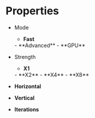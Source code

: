 

# Properties

- Mode
  - **Fast**  
  <desc>
  - **Advanced**  
  <desc>
  - **GPU**  
  <desc>
- Strength
  - **X1**  
  <desc>
  - **X2**  
  <desc>
  - **X4**  
  <desc>
  - **X8**  
  <desc>
- **Horizontal**  
  
- **Vertical**  
  
- **Iterations**  
  



